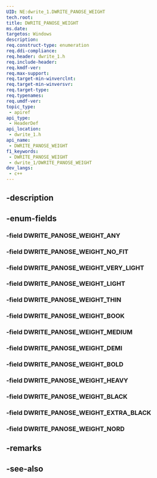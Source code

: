 ```yaml
---
UID: NE:dwrite_1.DWRITE_PANOSE_WEIGHT
tech.root: 
title: DWRITE_PANOSE_WEIGHT
ms.date: 
targetos: Windows
description: 
req.construct-type: enumeration
req.ddi-compliance: 
req.header: dwrite_1.h
req.include-header: 
req.kmdf-ver: 
req.max-support: 
req.target-min-winverclnt: 
req.target-min-winversvr: 
req.target-type: 
req.typenames: 
req.umdf-ver: 
topic_type:
 - apiref
api_type:
 - HeaderDef
api_location:
 - dwrite_1.h
api_name:
 - DWRITE_PANOSE_WEIGHT
f1_keywords:
 - DWRITE_PANOSE_WEIGHT
 - dwrite_1/DWRITE_PANOSE_WEIGHT
dev_langs:
 - c++
---
```


## -description

## -enum-fields

### -field DWRITE_PANOSE_WEIGHT_ANY

### -field DWRITE_PANOSE_WEIGHT_NO_FIT

### -field DWRITE_PANOSE_WEIGHT_VERY_LIGHT

### -field DWRITE_PANOSE_WEIGHT_LIGHT

### -field DWRITE_PANOSE_WEIGHT_THIN

### -field DWRITE_PANOSE_WEIGHT_BOOK

### -field DWRITE_PANOSE_WEIGHT_MEDIUM

### -field DWRITE_PANOSE_WEIGHT_DEMI

### -field DWRITE_PANOSE_WEIGHT_BOLD

### -field DWRITE_PANOSE_WEIGHT_HEAVY

### -field DWRITE_PANOSE_WEIGHT_BLACK

### -field DWRITE_PANOSE_WEIGHT_EXTRA_BLACK

### -field DWRITE_PANOSE_WEIGHT_NORD

## -remarks

## -see-also

